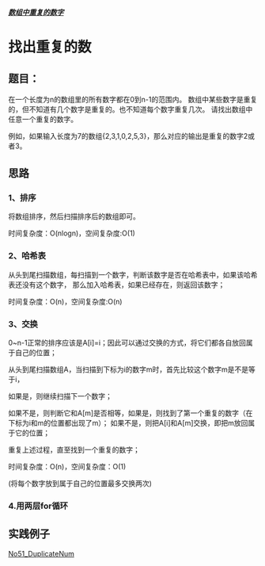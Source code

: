 ##### [数组中重复的数字](https://www.cnblogs.com/AndyJee/p/4693099.html)

# 找出重复的数

## 题目：
在一个长度为n的数组里的所有数字都在0到n-1的范围内。 
数组中某些数字是重复的，但不知道有几个数字是重复的。也不知道每个数字重复几次。
请找出数组中任意一个重复的数字。

例如，如果输入长度为7的数组{2,3,1,0,2,5,3}，那么对应的输出是重复的数字2或者3。

## 思路

### 1、排序

将数组排序，然后扫描排序后的数组即可。

时间复杂度：O(nlogn)，空间复杂度:O(1)

### 2、哈希表

从头到尾扫描数组，每扫描到一个数字，判断该数字是否在哈希表中，如果该哈希表还没有这个数字，
那么加入哈希表，如果已经存在，则返回该数字；

时间复杂度：O(n)，空间复杂度:O(n)

### 3、交换

0~n-1正常的排序应该是A[i]=i；因此可以通过交换的方式，将它们都各自放回属于自己的位置；

从头到尾扫描数组A，当扫描到下标为i的数字m时，首先比较这个数字m是不是等于i，

如果是，则继续扫描下一个数字；

如果不是，则判断它和A[m]是否相等，如果是，则找到了第一个重复的数字（在下标为i和m的位置都出现了m）；
如果不是，则把A[i]和A[m]交换，即把m放回属于它的位置；

重复上述过程，直至找到一个重复的数字；

时间复杂度：O(n)，空间复杂度：O(1)

(将每个数字放到属于自己的位置最多交换两次)

### 4.用两层for循环



## 实践例子

[No51_DuplicateNum](/algorithms-demo/src/main/java/space/pankui/coding/interviews/No51_DuplicateNum.java)

